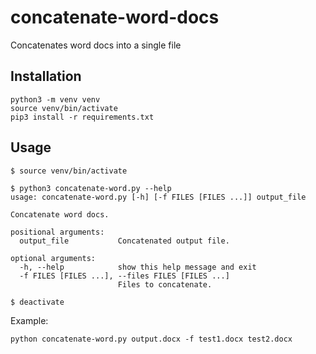 # concatenate-word-docs
Concatenates word docs into a single file

## Installation
```
python3 -m venv venv
source venv/bin/activate
pip3 install -r requirements.txt
```

## Usage
```
$ source venv/bin/activate

$ python3 concatenate-word.py --help
usage: concatenate-word.py [-h] [-f FILES [FILES ...]] output_file

Concatenate word docs.

positional arguments:
  output_file           Concatenated output file.

optional arguments:
  -h, --help            show this help message and exit
  -f FILES [FILES ...], --files FILES [FILES ...]
                        Files to concatenate.

$ deactivate
```

Example:
```
python concatenate-word.py output.docx -f test1.docx test2.docx
```
